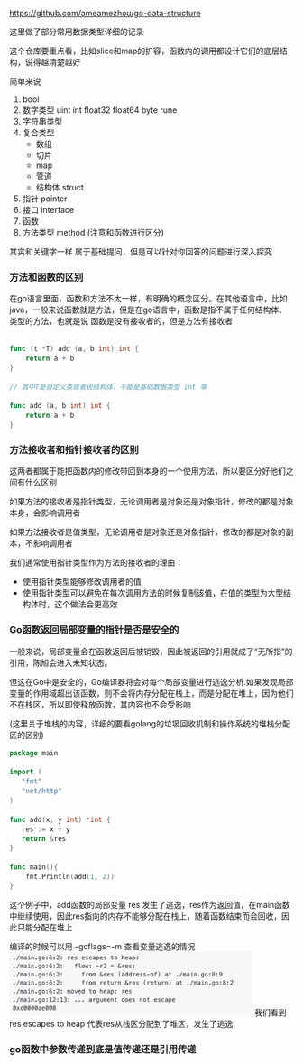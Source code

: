 https://github.com/ameamezhou/go-data-structure

这里做了部分常用数据类型详细的记录

这个仓库要重点看，比如slice和map的扩容，函数内的调用都设计它们的底层结构，说得越清楚越好

简单来说
1. bool
2. 数字类型 uint int float32 float64 byte rune
3. 字符串类型
4. 复合类型
    - 数组
    - 切片
    - map
    - 管道
    - 结构体 struct
5. 指针 pointer
6. 接口 interface
7. 函数
8. 方法类型 method (注意和函数进行区分)

其实和关键字一样 属于基础提问，但是可以针对你回答的问题进行深入探究

### 方法和函数的区别
在go语言里面，函数和方法不太一样，有明确的概念区分。在其他语言中，比如java，一般来说函数就是方法，但是在go语言中，函数是指不属于任何结构体、类型的方法，也就是说
函数是没有接收者的，但是方法有接收者

```go

func (t *T) add (a, b int) int {
	return a + b
}

// 其中T是自定义类或者说结构体，不能是基础数据类型 int 等

func add (a, b int) int {
    return a + b
}

```

### 方法接收者和指针接收者的区别
这两者都属于能把函数内的修改带回到本身的一个使用方法，所以要区分好他们之间有什么区别

如果方法的接收者是指针类型，无论调用者是对象还是对象指针，修改的都是对象本身，会影响调用者

如果方法接收者是值类型，无论调用者是对象还是对象指针，修改的都是对象的副本，不影响调用者

我们通常使用指针类型作为方法的接收者的理由：
- 使用指针类型能够修改调用者的值
- 使用指针类型可以避免在每次调用方法的时候复制该值，在值的类型为大型结构体时，这个做法会更高效

### Go函数返回局部变量的指针是否是安全的
一般来说，局部变量会在函数返回后被销毁，因此被返回的引用就成了“无所指”的引用，陈旭会进入未知状态。

但这在Go中是安全的，Go编译器将会对每个局部变量进行逃逸分析.如果发现局部变量的作用域超出该函数，则不会将内存分配在栈上，而是分配在堆上，因为他们不在栈区，所以即使释放函数，其内容也不会受影响

(这里关于堆栈的内容，详细的要看golang的垃圾回收机制和操作系统的堆栈分配区的区别)

```go
package main

import (
   "fmt"
   "net/http"
)

func add(x, y int) *int {
   res := x + y
   return &res
}

func main(){
	fmt.Println(add(1, 2))
}
```
这个例子中，add函数的局部变量 res 发生了逃逸，res作为返回值，在main函数中继续使用，因此res指向的内存不能够分配在栈上，随着函数结束而会回收，因此只能分配在堆上

编译的时候可以用 -gcflags=-m 查看变量逃逸的情况
![img.png](img.png)
我们看到 res escapes to heap 代表res从栈区分配到了堆区，发生了逃逸

### go函数中参数传递到底是值传递还是引用传递

